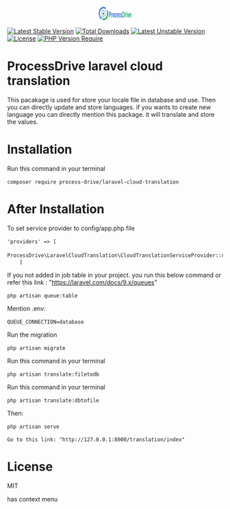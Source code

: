 <p align="center">
  <img src="https://raw.githubusercontent.com/antony382/roles-and-permission/master/public/images/logo.png" style="width: 15% !important;max-width: 20% !important;">
</p>

[![Latest Stable Version](http://poser.pugx.org/process-drive/laravel-cloud-translation/v)](https://packagist.org/packages/process-drive/laravel-cloud-translation) [![Total Downloads](http://poser.pugx.org/process-drive/laravel-cloud-translation/downloads)](https://packagist.org/packages/process-drive/laravel-cloud-translation) [![Latest Unstable Version](http://poser.pugx.org/process-drive/laravel-cloud-translation/v/unstable)](https://packagist.org/packages/process-drive/laravel-cloud-translation) [![License](http://poser.pugx.org/process-drive/laravel-cloud-translation/license)](https://packagist.org/packages/process-drive/laravel-cloud-translation) [![PHP Version Require](http://poser.pugx.org/process-drive/laravel-cloud-translation/require/php)](https://packagist.org/packages/process-drive/laravel-cloud-translation)


ProcessDrive laravel cloud translation
=============================================
  This pacakage is used for store your locale file in database and use. Then you can directly update and store languages. if you wants to create new language you can directly mention this package. it will translate and store the values.


Installation
============

Run this command in your terminal

```
composer require process-drive/laravel-cloud-translation
```

After Installation
==================

To set service provider to config/app.php file
```
'providers' => [
        ProcessDrive\LaravelCloudTranslation\CloudTranslationServiceProvider::class,
    ]
```
If you not added in job table in your project. you run this below command or refer this link : "https://laravel.com/docs/9.x/queues"

```
php artisan queue:table
```
Mention .env:
```
QUEUE_CONNECTION=database
```
Run the migration

```
php artisan migrate
````

Run this command in your terminal 

```
php artisan translate:filetodb
```

Run this command in your terminal 

```
php artisan translate:dbtofile
```

Then:
```
php artisan serve
```

```
Go to this link: "http://127.0.0.1:8000/translation/index"
```

License
=======
MIT





has context menu
